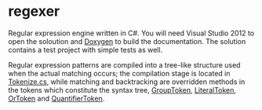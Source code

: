 regexer
=======

Regular expression engine written in C#.
You will need Visual Studio 2012 to open the soloution and [Doxygen](http://www.doxygen.org/index.html) to build the documentation. The solution contains a test project with simple tests as well.

Regular expression patterns are compiled into a tree-like structure used when the actual matching occurs; the compilation stage is located in [Tokenize.cs](/regexer/Tokenize.cs), while matching and backtracking are overridden methods in the tokens which constitute the syntax tree, [GroupToken](/regexer/GroupToken.cs), [LiteralToken](/regexer/LiteralToken.cs), [OrToken](/regexer/OrToken.cs) and [QuantifierToken](/regexer/QuantifierToken.cs).
